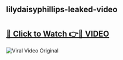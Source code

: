 ## lilydaisyphillips-leaked-video 

# <h2><a href="http://freeplayer.one?title=lilydaisyphillips-leaked-video&ref=21J">🔗 Click to Watch 👉🔴 VIDEO</a></h2>

<a href="http://freeplayer.one?title=lilydaisyphillips-leaked-video&ref=21J" rel="nofollow" data-target="animated-image.originalLink"><img src="https://i.ibb.co.com/xMMVF88/686577567.gif" alt="Viral Video Original" style="max-width: 100%; display: inline-block;" data-target="animated-image.originalImage"></a>

